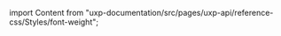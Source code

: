 
import Content from "uxp-documentation/src/pages/uxp-api/reference-css/Styles/font-weight";

<Content query="product=xd"/>
